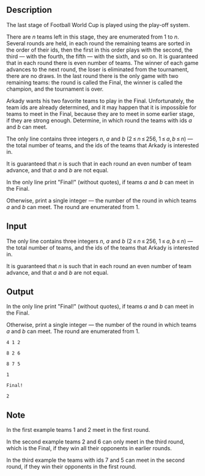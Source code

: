 ## Description

<div><p>The last stage of Football World Cup is played using the play-off system.</p><p>There are <span class="tex-span"><i>n</i></span> teams left in this stage, they are enumerated from <span class="tex-span">1</span> to <span class="tex-span"><i>n</i></span>. Several rounds are held, in each round the remaining teams are sorted in the order of their ids, then the first in this order plays with the second, the third&nbsp;— with the fourth, the fifth&nbsp;— with the sixth, and so on. It is guaranteed that in each round there is even number of teams. The winner of each game advances to the next round, the loser is eliminated from the tournament, there are no draws. In the last round there is the only game with two remaining teams: the round is called the Final, the winner is called the champion, and the tournament is over.</p><p>Arkady wants his two favorite teams to play in the Final. Unfortunately, the team ids are already determined, and it may happen that it is impossible for teams to meet in the Final, because they are to meet in some earlier stage, if they are strong enough. Determine, in which round the teams with ids <span class="tex-span"><i>a</i></span> and <span class="tex-span"><i>b</i></span> can meet.</p></div><div class="input-specification"><p>The only line contains three integers <span class="tex-span"><i>n</i></span>, <span class="tex-span"><i>a</i></span> and <span class="tex-span"><i>b</i></span> (<span class="tex-span">2 ≤ <i>n</i> ≤ 256</span>, <span class="tex-span">1 ≤ <i>a</i>, <i>b</i> ≤ <i>n</i></span>)&nbsp;— the total number of teams, and the ids of the teams that Arkady is interested in. </p><p>It is guaranteed that <span class="tex-span"><i>n</i></span> is such that in each round an even number of team advance, and that <span class="tex-span"><i>a</i></span> and <span class="tex-span"><i>b</i></span> are not equal.</p></div><div class="output-specification"><p>In the only line print "<span class="tex-font-style-tt">Final!</span>" (without quotes), if teams <span class="tex-span"><i>a</i></span> and <span class="tex-span"><i>b</i></span> can meet in the Final.</p><p>Otherwise, print a single integer&nbsp;— the number of the round in which teams <span class="tex-span"><i>a</i></span> and <span class="tex-span"><i>b</i></span> can meet. The round are enumerated from <span class="tex-span">1</span>.</p></div>

## Input

<p>The only line contains three integers <span class="tex-span"><i>n</i></span>, <span class="tex-span"><i>a</i></span> and <span class="tex-span"><i>b</i></span> (<span class="tex-span">2 ≤ <i>n</i> ≤ 256</span>, <span class="tex-span">1 ≤ <i>a</i>, <i>b</i> ≤ <i>n</i></span>)&nbsp;— the total number of teams, and the ids of the teams that Arkady is interested in. </p><p>It is guaranteed that <span class="tex-span"><i>n</i></span> is such that in each round an even number of team advance, and that <span class="tex-span"><i>a</i></span> and <span class="tex-span"><i>b</i></span> are not equal.</p>

## Output

<p>In the only line print "<span class="tex-font-style-tt">Final!</span>" (without quotes), if teams <span class="tex-span"><i>a</i></span> and <span class="tex-span"><i>b</i></span> can meet in the Final.</p><p>Otherwise, print a single integer&nbsp;— the number of the round in which teams <span class="tex-span"><i>a</i></span> and <span class="tex-span"><i>b</i></span> can meet. The round are enumerated from <span class="tex-span">1</span>.</p>





```input1
4 1 2

```




```input2
8 2 6

```




```input3
8 7 5

```




```output1
1

```




```output2
Final!

```




```output3
2

```



## Note

<p>In the first example teams <span class="tex-span">1</span> and <span class="tex-span">2</span> meet in the first round.</p><p>In the second example teams <span class="tex-span">2</span> and <span class="tex-span">6</span> can only meet in the third round, which is the Final, if they win all their opponents in earlier rounds.</p><p>In the third example the teams with ids <span class="tex-span">7</span> and <span class="tex-span">5</span> can meet in the second round, if they win their opponents in the first round.</p>
